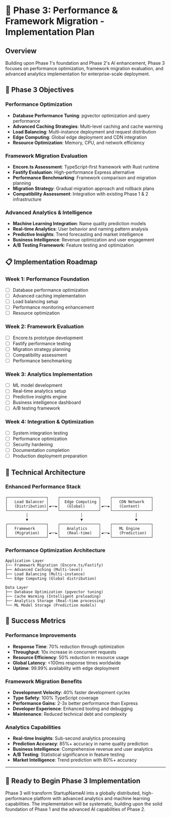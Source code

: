 # 🚀 Phase 3: Performance & Framework Migration - Implementation Plan

## Overview
Building upon Phase 1's foundation and Phase 2's AI enhancement, Phase 3 focuses on performance optimization, framework migration evaluation, and advanced analytics implementation for enterprise-scale deployment.

## 🎯 **Phase 3 Objectives**

### **Performance Optimization**
- **Database Performance Tuning**: pgvector optimization and query performance
- **Advanced Caching Strategies**: Multi-level caching and cache warming
- **Load Balancing**: Multi-instance deployment and request distribution
- **Edge Computing**: Global edge deployment and CDN integration
- **Resource Optimization**: Memory, CPU, and network efficiency

### **Framework Migration Evaluation**
- **Encore.ts Assessment**: TypeScript-first framework with Rust runtime
- **Fastify Evaluation**: High-performance Express alternative
- **Performance Benchmarking**: Framework comparison and migration planning
- **Migration Strategy**: Gradual migration approach and rollback plans
- **Compatibility Assessment**: Integration with existing Phase 1 & 2 infrastructure

### **Advanced Analytics & Intelligence**
- **Machine Learning Integration**: Name quality prediction models
- **Real-time Analytics**: User behavior and naming pattern analysis
- **Predictive Insights**: Trend forecasting and market intelligence
- **Business Intelligence**: Revenue optimization and user engagement
- **A/B Testing Framework**: Feature testing and optimization

## 📋 **Implementation Roadmap**

### **Week 1: Performance Foundation**
- [ ] Database performance optimization
- [ ] Advanced caching implementation
- [ ] Load balancing setup
- [ ] Performance monitoring enhancement
- [ ] Resource optimization

### **Week 2: Framework Evaluation**
- [ ] Encore.ts prototype development
- [ ] Fastify performance testing
- [ ] Migration strategy planning
- [ ] Compatibility assessment
- [ ] Performance benchmarking

### **Week 3: Analytics Implementation**
- [ ] ML model development
- [ ] Real-time analytics setup
- [ ] Predictive insights engine
- [ ] Business intelligence dashboard
- [ ] A/B testing framework

### **Week 4: Integration & Optimization**
- [ ] System integration testing
- [ ] Performance optimization
- [ ] Security hardening
- [ ] Documentation completion
- [ ] Production deployment preparation

## 🔧 **Technical Architecture**

### **Enhanced Performance Stack**
```
┌─────────────────┐    ┌─────────────────┐    ┌─────────────────┐
│   Load Balancer │    │  Edge Computing │    │   CDN Network   │
│   (Distribution)│◄──►│   (Global)      │◄──►│   (Content)     │
└─────────────────┘    └─────────────────┘    └─────────────────┘
         │                       │                       │
         ▼                       ▼                       ▼
┌─────────────────┐    ┌─────────────────┐    ┌─────────────────┐
│   Framework     │    │   Analytics     │    │   ML Engine     │
│   (Migration)   │◄──►│   (Real-time)   │◄──►│   (Prediction)  │
└─────────────────┘    └─────────────────┘    └─────────────────┘
```

### **Performance Optimization Architecture**
```
Application Layer
├── Framework Migration (Encore.ts/Fastify)
├── Advanced Caching (Multi-level)
├── Load Balancing (Multi-instance)
└── Edge Computing (Global distribution)

Data Layer
├── Database Optimization (pgvector tuning)
├── Cache Warming (Intelligent preloading)
├── Analytics Storage (Real-time processing)
└── ML Model Storage (Prediction models)
```

## 🎯 **Success Metrics**

### **Performance Improvements**
- **Response Time**: 70% reduction through optimization
- **Throughput**: 10x increase in concurrent requests
- **Resource Efficiency**: 50% reduction in resource usage
- **Global Latency**: <100ms response times worldwide
- **Uptime**: 99.99% availability with edge deployment

### **Framework Migration Benefits**
- **Development Velocity**: 40% faster development cycles
- **Type Safety**: 100% TypeScript coverage
- **Performance Gains**: 2-3x better performance than Express
- **Developer Experience**: Enhanced tooling and debugging
- **Maintenance**: Reduced technical debt and complexity

### **Analytics Capabilities**
- **Real-time Insights**: Sub-second analytics processing
- **Prediction Accuracy**: 85%+ accuracy in name quality prediction
- **Business Intelligence**: Comprehensive revenue and user analytics
- **A/B Testing**: Statistical significance in feature testing
- **Market Intelligence**: Trend prediction with 80%+ accuracy

---

## 🚀 **Ready to Begin Phase 3 Implementation**

Phase 3 will transform StartupNameAI into a globally distributed, high-performance platform with advanced analytics and machine learning capabilities. The implementation will be systematic, building upon the solid foundation of Phase 1 and the advanced AI capabilities of Phase 2.